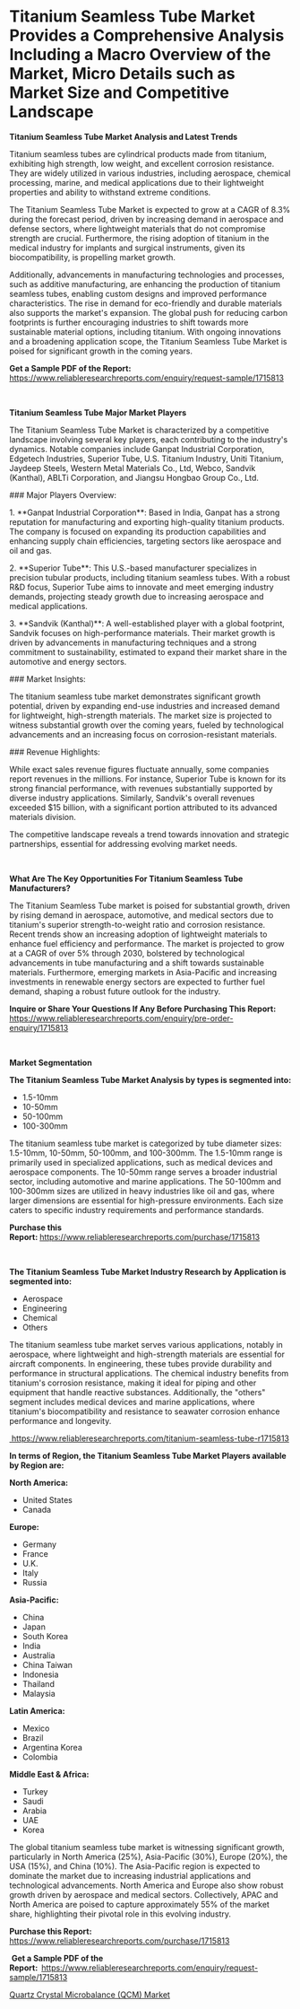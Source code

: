 <p><h1>Titanium Seamless Tube Market Provides a Comprehensive Analysis Including a Macro Overview of the Market, Micro Details such as Market Size and Competitive Landscape</h1></p><p><strong>Titanium Seamless Tube Market Analysis and Latest Trends</strong></p>
<p><p>Titanium seamless tubes are cylindrical products made from titanium, exhibiting high strength, low weight, and excellent corrosion resistance. They are widely utilized in various industries, including aerospace, chemical processing, marine, and medical applications due to their lightweight properties and ability to withstand extreme conditions.</p><p>The Titanium Seamless Tube Market is expected to grow at a CAGR of 8.3% during the forecast period, driven by increasing demand in aerospace and defense sectors, where lightweight materials that do not compromise strength are crucial. Furthermore, the rising adoption of titanium in the medical industry for implants and surgical instruments, given its biocompatibility, is propelling market growth.</p><p>Additionally, advancements in manufacturing technologies and processes, such as additive manufacturing, are enhancing the production of titanium seamless tubes, enabling custom designs and improved performance characteristics. The rise in demand for eco-friendly and durable materials also supports the market's expansion. The global push for reducing carbon footprints is further encouraging industries to shift towards more sustainable material options, including titanium. With ongoing innovations and a broadening application scope, the Titanium Seamless Tube Market is poised for significant growth in the coming years.</p></p>
<p><strong>Get a Sample PDF of the Report:&nbsp;</strong> <a href="https://www.reliableresearchreports.com/enquiry/request-sample/1715813?utm_campaign=2098&utm_medium=2&utm_source=Github&utm_content=ia&utm_term=28032025&utm_id=titanium-seamless-tube">https://www.reliableresearchreports.com/enquiry/request-sample/1715813</a></p>
<p>&nbsp;</p>
<p><strong>Titanium Seamless Tube Major Market Players</strong></p>
<p><p>The Titanium Seamless Tube Market is characterized by a competitive landscape involving several key players, each contributing to the industry's dynamics. Notable companies include Ganpat Industrial Corporation, Edgetech Industries, Superior Tube, U.S. Titanium Industry, Uniti Titanium, Jaydeep Steels, Western Metal Materials Co., Ltd, Webco, Sandvik (Kanthal), ABLTi Corporation, and Jiangsu Hongbao Group Co., Ltd.</p><p>### Major Players Overview:</p><p>1. **Ganpat Industrial Corporation**: Based in India, Ganpat has a strong reputation for manufacturing and exporting high-quality titanium products. The company is focused on expanding its production capabilities and enhancing supply chain efficiencies, targeting sectors like aerospace and oil and gas.</p><p>2. **Superior Tube**: This U.S.-based manufacturer specializes in precision tubular products, including titanium seamless tubes. With a robust R&D focus, Superior Tube aims to innovate and meet emerging industry demands, projecting steady growth due to increasing aerospace and medical applications.</p><p>3. **Sandvik (Kanthal)**: A well-established player with a global footprint, Sandvik focuses on high-performance materials. Their market growth is driven by advancements in manufacturing techniques and a strong commitment to sustainability, estimated to expand their market share in the automotive and energy sectors.</p><p>### Market Insights:</p><p>The titanium seamless tube market demonstrates significant growth potential, driven by expanding end-use industries and increased demand for lightweight, high-strength materials. The market size is projected to witness substantial growth over the coming years, fueled by technological advancements and an increasing focus on corrosion-resistant materials.</p><p>### Revenue Highlights:</p><p>While exact sales revenue figures fluctuate annually, some companies report revenues in the millions. For instance, Superior Tube is known for its strong financial performance, with revenues substantially supported by diverse industry applications. Similarly, Sandvik's overall revenues exceeded $15 billion, with a significant portion attributed to its advanced materials division.</p><p>The competitive landscape reveals a trend towards innovation and strategic partnerships, essential for addressing evolving market needs.</p></p>
<p>&nbsp;</p>
<p><strong>What Are The Key Opportunities For Titanium Seamless Tube Manufacturers?</strong></p>
<p><p>The Titanium Seamless Tube market is poised for substantial growth, driven by rising demand in aerospace, automotive, and medical sectors due to titanium's superior strength-to-weight ratio and corrosion resistance. Recent trends show an increasing adoption of lightweight materials to enhance fuel efficiency and performance. The market is projected to grow at a CAGR of over 5% through 2030, bolstered by technological advancements in tube manufacturing and a shift towards sustainable materials. Furthermore, emerging markets in Asia-Pacific and increasing investments in renewable energy sectors are expected to further fuel demand, shaping a robust future outlook for the industry.</p></p>
<p><strong>Inquire or Share Your Questions If Any Before Purchasing This Report:</strong> <a href="https://www.reliableresearchreports.com/enquiry/pre-order-enquiry/1715813?utm_campaign=2098&utm_medium=2&utm_source=Github&utm_content=ia&utm_term=28032025&utm_id=titanium-seamless-tube">https://www.reliableresearchreports.com/enquiry/pre-order-enquiry/1715813</a></p>
<p>&nbsp;</p>
<p><strong>Market Segmentation</strong></p>
<p><strong>The Titanium Seamless Tube Market Analysis by types is segmented into:</strong></p>
<p><ul><li>1.5-10mm</li><li>10-50mm</li><li>50-100mm</li><li>100-300mm</li></ul></p>
<p><p>The titanium seamless tube market is categorized by tube diameter sizes: 1.5-10mm, 10-50mm, 50-100mm, and 100-300mm. The 1.5-10mm range is primarily used in specialized applications, such as medical devices and aerospace components. The 10-50mm range serves a broader industrial sector, including automotive and marine applications. The 50-100mm and 100-300mm sizes are utilized in heavy industries like oil and gas, where larger dimensions are essential for high-pressure environments. Each size caters to specific industry requirements and performance standards.</p></p>
<p><strong>Purchase this Report:&nbsp;</strong><a href="https://www.reliableresearchreports.com/purchase/1715813?utm_campaign=2098&utm_medium=2&utm_source=Github&utm_content=ia&utm_term=28032025&utm_id=titanium-seamless-tube">https://www.reliableresearchreports.com/purchase/1715813</a></p>
<p>&nbsp;</p>
<p><strong>The Titanium Seamless Tube Market Industry Research by Application is segmented into:</strong></p>
<p><ul><li>Aerospace</li><li>Engineering</li><li>Chemical</li><li>Others</li></ul></p>
<p><p>The titanium seamless tube market serves various applications, notably in aerospace, where lightweight and high-strength materials are essential for aircraft components. In engineering, these tubes provide durability and performance in structural applications. The chemical industry benefits from titanium's corrosion resistance, making it ideal for piping and other equipment that handle reactive substances. Additionally, the "others" segment includes medical devices and marine applications, where titanium's biocompatibility and resistance to seawater corrosion enhance performance and longevity.</p></p>
<p><a href="https://www.reliableresearchreports.com/titanium-seamless-tube-r1715813?utm_campaign=2098&utm_medium=2&utm_source=Github&utm_content=ia&utm_term=28032025&utm_id=titanium-seamless-tube">&nbsp;https://www.reliableresearchreports.com/titanium-seamless-tube-r1715813</a></p>
<p><strong>In terms of Region, the Titanium Seamless Tube Market Players available by Region are:</strong></p>
<p>
    <p> <strong> North America: </strong>
        <ul>
            <li>United States</li>
            <li>Canada</li>
        </ul>
        </p> 
    <p> <strong> Europe: </strong>
        <ul>
            <li>Germany</li>
            <li>France</li>
            <li>U.K.</li>
            <li>Italy</li>
            <li>Russia</li>
        </ul>
        </p> 
    <p> <strong> Asia-Pacific: </strong>
        <ul>
            <li>China</li>
            <li>Japan</li>
            <li>South Korea</li>
            <li>India</li>
            <li>Australia</li>
            <li>China Taiwan</li>
            <li>Indonesia</li>
            <li>Thailand</li>
            <li>Malaysia</li>
        </ul>
        </p> 
    <p> <strong> Latin America: </strong>
        <ul>
            <li>Mexico</li>
            <li>Brazil</li>
            <li>Argentina Korea</li>
            <li>Colombia</li>
        </ul>
        </p> 
    <p> <strong> Middle East & Africa: </strong>
        <ul>
            <li>Turkey</li>
            <li>Saudi</li>
            <li>Arabia</li>
            <li>UAE</li>
            <li>Korea</li>
        </ul>
    </p>
    </p>
<p><p>The global titanium seamless tube market is witnessing significant growth, particularly in North America (25%), Asia-Pacific (30%), Europe (20%), the USA (15%), and China (10%). The Asia-Pacific region is expected to dominate the market due to increasing industrial applications and technological advancements. North America and Europe also show robust growth driven by aerospace and medical sectors. Collectively, APAC and North America are poised to capture approximately 55% of the market share, highlighting their pivotal role in this evolving industry.</p></p>
<p><strong>Purchase this Report: </strong><a href="https://www.reliableresearchreports.com/purchase/1715813?utm_campaign=2098&utm_medium=2&utm_source=Github&utm_content=ia&utm_term=28032025&utm_id=titanium-seamless-tube">https://www.reliableresearchreports.com/purchase/1715813</a></p>
<p>&nbsp;<strong>Get a Sample PDF of the Report:&nbsp;&nbsp;</strong><a href="https://www.reliableresearchreports.com/enquiry/request-sample/1715813?utm_campaign=2098&utm_medium=2&utm_source=Github&utm_content=ia&utm_term=28032025&utm_id=titanium-seamless-tube">https://www.reliableresearchreports.com/enquiry/request-sample/1715813</a></p>
<p><strong></strong></p>
<p><p><a href="https://github.com/bmorecock/Market-Research-Report-List-6/blob/main/quartz-crystal-microbalance-qcm-market.md?utm_campaign=2098&utm_medium=2&utm_source=Github&utm_content=ia&utm_term=28032025&utm_id=titanium-seamless-tube">Quartz Crystal Microbalance (QCM) Market</a></p></p>